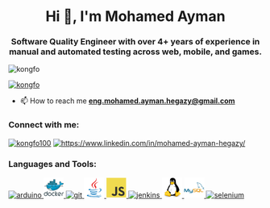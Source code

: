 <h1 align="center">Hi 👋, I'm Mohamed Ayman</h1>
<h3 align="center">Software Quality Engineer with over 4+ years of experience in manual and automated testing across web, mobile, and games.</h3>

<p align="left"> <img src="https://komarev.com/ghpvc/?username=kongfo&label=Profile%20views&color=0e75b6&style=flat" alt="kongfo" /> </p>

<p align="left"> <a href="https://github.com/ryo-ma/github-profile-trophy"><img src="https://github-profile-trophy.vercel.app/?username=kongfo" alt="kongfo" /></a> </p>

- 📫 How to reach me **eng.mohamed.ayman.hegazy@gmail.com**

<h3 align="left">Connect with me:</h3>
<p align="left">
<a href="https://x.com/kongfo100" target="blank"><img align="center" src="https://upload.wikimedia.org/wikipedia/commons/c/ce/X_logo_2023.svg" alt="kongfo100" height="30" width="40" /></a>
<a href="https://linkedin.com/in/https://www.linkedin.com/in/mohamed-ayman-hegazy/" target="blank"><img align="center" src="https://raw.githubusercontent.com/rahuldkjain/github-profile-readme-generator/master/src/images/icons/Social/linked-in-alt.svg" alt="https://www.linkedin.com/in/mohamed-ayman-hegazy/" height="30" width="40" /></a>
</p>

<h3 align="left">Languages and Tools:</h3>
<p align="left"> <a href="https://www.arduino.cc/" target="_blank" rel="noreferrer"> <img src="https://cdn.worldvectorlogo.com/logos/arduino-1.svg" alt="arduino" width="40" height="40"/> </a> <a href="https://www.docker.com/" target="_blank" rel="noreferrer"> <img src="https://raw.githubusercontent.com/devicons/devicon/master/icons/docker/docker-original-wordmark.svg" alt="docker" width="40" height="40"/> </a> <a href="https://git-scm.com/" target="_blank" rel="noreferrer"> <img src="https://www.vectorlogo.zone/logos/git-scm/git-scm-icon.svg" alt="git" width="40" height="40"/> </a> <a href="https://www.java.com" target="_blank" rel="noreferrer"> <img src="https://raw.githubusercontent.com/devicons/devicon/master/icons/java/java-original.svg" alt="java" width="40" height="40"/> </a> <a href="https://developer.mozilla.org/en-US/docs/Web/JavaScript" target="_blank" rel="noreferrer"> <img src="https://raw.githubusercontent.com/devicons/devicon/master/icons/javascript/javascript-original.svg" alt="javascript" width="40" height="40"/> </a> <a href="https://www.jenkins.io" target="_blank" rel="noreferrer"> <img src="https://www.vectorlogo.zone/logos/jenkins/jenkins-icon.svg" alt="jenkins" width="40" height="40"/> </a> <a href="https://www.linux.org/" target="_blank" rel="noreferrer"> <img src="https://raw.githubusercontent.com/devicons/devicon/master/icons/linux/linux-original.svg" alt="linux" width="40" height="40"/> </a> <a href="https://www.mysql.com/" target="_blank" rel="noreferrer"> <img src="https://raw.githubusercontent.com/devicons/devicon/master/icons/mysql/mysql-original-wordmark.svg" alt="mysql" width="40" height="40"/> </a> <a href="https://www.selenium.dev" target="_blank" rel="noreferrer"> <img src="https://upload.wikimedia.org/wikipedia/commons/9/9f/Selenium_logo.svg" alt="selenium" width="40" height="40"/> </a> </p>
